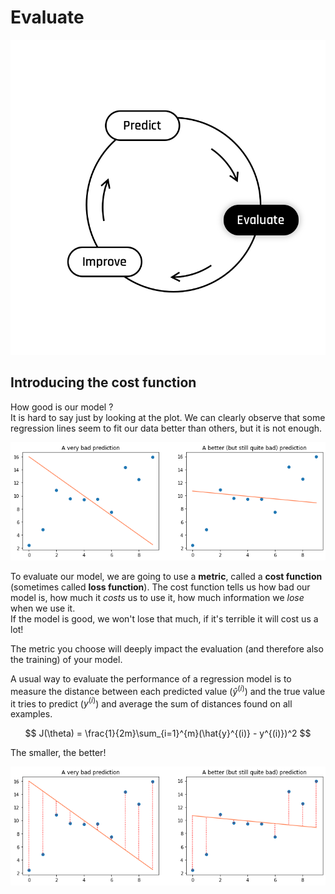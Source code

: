# Evaluate

<img src="../assets/Evaluate.png" />

## Introducing the cost function

How good is our model ?  
It is hard to say just by looking at the plot. We can clearly observe that some regression lines seem to fit our data better than others, but it is not enough. 

<img src="../assets/bad_prediction.png" />

To evaluate our model, we are going to use a **metric**, called a **cost function** (sometimes called **loss function**). The cost function tells us how bad our model is, how much it *costs* us to use it, how much information we *lose* when we use it.  
If the model is good, we won't lose that much, if it's terrible it will cost us a lot!    

The metric you choose will deeply impact the evaluation (and therefore also the training) of your model.   

A usual way to evaluate the performance of a regression model is to measure the distance between each predicted value ($\hat{y}^{(i)}$) and the true value it tries to predict (${y}^{(i)}$) and average the sum of distances found on all examples.  

$$
J(\theta) = \frac{1}{2m}\sum_{i=1}^{m}(\hat{y}^{(i)} - y^{(i)})^2
$$

The smaller, the better! 

<img src="../assets/bad_pred_with_distance.png" />
